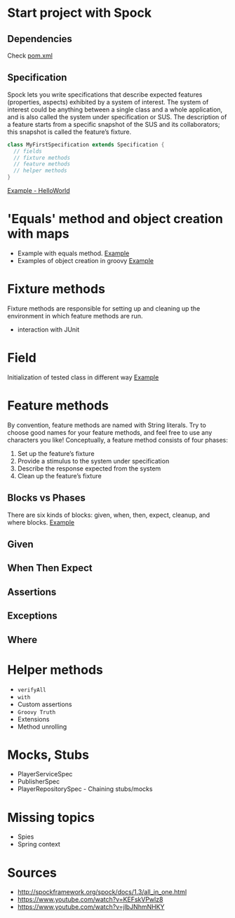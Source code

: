 # Start project with Spock
## Dependencies
Check [pom.xml](pom.xml)

## Specification
Spock lets you write specifications that describe expected features (properties, aspects) exhibited by a system of interest. The system of interest could be anything between a single class and a whole application, and is also called the system under specification or SUS. The description of a feature starts from a specific snapshot of the SUS and its collaborators; this snapshot is called the feature’s fixture.

``` groovy
class MyFirstSpecification extends Specification {
  // fields
  // fixture methods
  // feature methods
  // helper methods
}
```
[Example - HelloWorld](src/test/groovy/demo/spock/HelloWorldSpec.groovy)

# 'Equals' method and object creation with maps
- Example with equals method. [Example](src/test/groovy/demo/spock/EqualsSpec.groovy)
- Examples of object creation in groovy [Example](src/test/groovy/demo/spock/map/MapSpec.groovy)

# Fixture methods
Fixture methods are responsible for setting up and cleaning up the environment in which feature methods are run. 

- interaction with JUnit

# Field
Initialization of tested class in different way
[Example](src/test/groovy/demo/spock/field/InstanceSpec.groovy)

# Feature methods
By convention, feature methods are named with String literals. Try to choose good names for your feature methods, and feel free to use any characters you like!
Conceptually, a feature method consists of four phases:
1) Set up the feature’s fixture
2) Provide a stimulus to the system under specification
3) Describe the response expected from the system
4) Clean up the feature’s fixture

## Blocks vs Phases
 There are six kinds of blocks: given, when, then, expect, cleanup, and where blocks.
[Example](src/test/groovy/demo/spock/feature/methods/BlocksWithPhasesSpec.groovy)

## Given
## When Then Expect
## Assertions
## Exceptions
## Where

# Helper methods
- `verifyAll`
- `with`
- Custom assertions
- `Groovy Truth`
- Extensions
- Method unrolling

# Mocks, Stubs
- PlayerServiceSpec
- PublisherSpec
- PlayerRepositorySpec - Chaining stubs/mocks

# Missing topics
- Spies
- Spring context

# Sources
- http://spockframework.org/spock/docs/1.3/all_in_one.html
- https://www.youtube.com/watch?v=KEFskVPwlz8
- https://www.youtube.com/watch?v=jlbJNhmNHKY